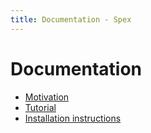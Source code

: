 ```yaml
---
title: Documentation - Spex
---
```


# Documentation

* [Motivation](motivation.html)
* [Tutorial](tutorial.html)
* [Installation instructions](install.html)
